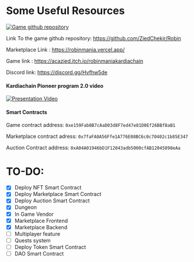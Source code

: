 # Some Useful Resources

[![Game github repository](https://user-images.githubusercontent.com/20319127/170844594-3d038136-996c-4ff1-82f8-e078cd19cbd0.png)](https://github.com/ZiedChekir/Robin)

Link To the game github repository: https://github.com/ZiedChekir/Robin 


Marketplace Link : https://robinmania.vercel.app/

Game link : https://acazied.itch.io/robinmaniakardiachain

Discord link: https://discord.gg/Hvfhw5de

#### Kardiachain Pioneer program 2.0 video

[![Presentation Video](https://img.youtube.com/vi/HbmDbXKUB0s/0.jpg)](https://youtu.be/HbmDbXKUB0s)


#### Smart Contracts

Game contract address: ``0xe159Fab0B7cAaD03d8F7ed47e81D0Ef26BBf8aB1``

Marketplace contract  adress: ``0x7faFA0A56Ffe1A776E08BC6c0c70402c1b85E347``

Auction Contract address: ``0xA04A01946bD1F12043adb5000cfAB12045898eAa``


# TO-DO:
- [x] Deploy NFT Smart Contract
- [x] Deploy Marketplace Smart Contract
- [x] Deploy Auction Smart Contract
- [x] Dungeon
- [x] In Game Vendor
- [x] Marketplace Frontend
- [x] Marketplace Backend
- [ ] Multiplayer feature
- [ ] Quests system
- [ ] Deploy Token Smart Contract
- [ ] DAO Smart Contract
